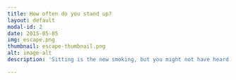 ```yaml
---
title: How often do you stand up?
layout: default
modal-id: 2
date: 2015-05-05
img: escape.png
thumbnail: escape-thumbnail.png
alt: image-alt
description: 'Sitting is the new smoking, but you might not have heard why: for every hour of sitting, researchers say you lose 22 minutes off your life. If you work at a computer every day, you can minimize the health harms of sitting by simply setting a goal to stand up 2 times every hour.'

---
```

